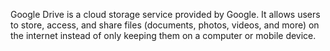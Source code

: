 Google Drive is a cloud storage service provided by Google. It allows users to store, access, and share files (documents, photos, videos, and more) on the internet instead of only keeping them on a computer or mobile device.
